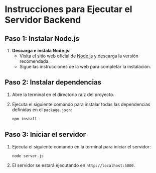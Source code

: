 # Instrucciones para Ejecutar el Servidor Backend

## Paso 1: Instalar Node.js

1.  **Descarga e instala Node.js**:
    * Visita el sitio web oficial de [Node.js](https://nodejs.org/es/download) y descarga la versión recomendada.
    * Sigue las instrucciones de la web para completar la instalación.


## Paso 2: Instalar dependencias

1.  Abre la terminal en el directorio raíz del proyecto.

2.  Ejecuta el siguiente comando para instalar todas las dependencias definidas en el `package.json`:
    ```bash
    npm install
    ```


## Paso 3: Iniciar el servidor

1.  Ejecuta el siguiente comando en la terminal para iniciar el servidor:

    ```bash
    node server.js
    ```

2.  El servidor se estará ejecutando en `http://localhost:5000`.